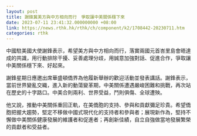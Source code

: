 ```yaml
---
layout: post
title: 謝鋒冀美方與中方相向而行　爭取讓中美關係穩下來
date: 2023-07-11 23:41:32.000000000 +08:00
link: https://news.rthk.hk/rthk/ch/component/k2/1708442-20230711.htm
categories: rthk
---
```


中國駐美國大使謝鋒表示，希望美方與中方相向而行，落實兩國元首峇里島會晤達成的共識，用行動排除干擾、妥善處理分歧，用誠意加強對話、促進合作，爭取讓中美關係穩下來、好起來。

謝鋒星期日應邀出席華盛頓僑界為他履新舉辦的歡迎活動並發表講話。謝鋒表示，當前世界變亂交織，進入新的動蕩變革期，中美關係遭遇嚴峻困難和挑戰，再次站在歷史的十字路口。中美合則兩利、世界受益，鬥則俱傷、全球遭殃。

他又說，推動中美關係重回正軌，在美僑胞的支持、參與和貢獻彌足珍貴。希望僑胞把握大趨勢，堅定不移做中國式現代化的支持者和參與者；展現新作為，堅持不懈做中美關係健康發展的維護者和促進者；再創新佳績，自立自強做當地發展繁榮的貢獻者和受益者。
